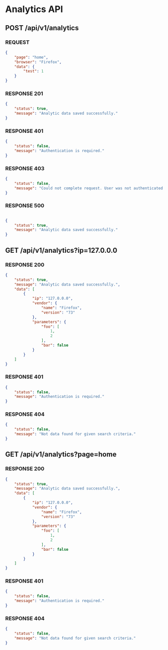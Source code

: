 # Analytics API

## **POST** /api/v1/analytics

### REQUEST
```json
{
	"page": "home",
	"browser": "Firefox",
	"data": {
		"test": 1
	}
}
```

### RESPONSE **201**
```json
{
	"status": true,
	"message": "Analytic data saved successfully."
}
```

### RESPONSE **401**
```json
{
	"status": false,
	"message": "Authentication is required."
}
```

### RESPONSE **403**
```json
{
	"status": false,
	"message": "Could not complete request. User was not authenticated."
}
```

### RESPONSE **500**
```json

{
	"status": true,
	"message": "Analytic data saved successfully."
}
```

## **GET** /api/v1/analytics?ip=127.0.0.0

### RESPONSE **200**
```json
{
	"status": true,
	"message": "Analytic data saved successfully.",
	"data": [
		{
			"ip": "127.0.0.0",
			"vendor": {
				"name": "Firefox",
				"version": "73"
			},
			"parameters": {
				"foo": [
					1,
					2
				],
				"bar": false
			}
		}
	]
}
```

### RESPONSE **401**
```json
{
	"status": false,
	"message": "Authentication is required."
}
```

### RESPONSE **404**
```json
{
	"status": false,
	"message": "Not data found for given search criteria."
}
```

## **GET** /api/v1/analytics?page=home

### RESPONSE **200**
```json
{
	"status": true,
	"message": "Analytic data saved successfully.",
	"data": [
		{
			"ip": "127.0.0.0",
			"vendor": {
				"name": "Firefox",
				"version": "73"
			},
			"parameters": {
				"foo": [
					1,
					2
				],
				"bar": false
			}
		}
	]
}
```

### RESPONSE **401**
```json
{
	"status": false,
	"message": "Authentication is required."
}
```

### RESPONSE **404**
```json
{
	"status": false,
	"message": "Not data found for given search criteria."
}
```
